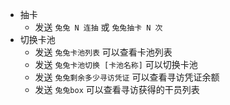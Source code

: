 - 抽卡
    - 发送 `兔兔 N 连抽` 或 `兔兔抽卡 N 次`
- 切换卡池
    - 发送 `兔兔卡池列表` 可以查看卡池列表
    - 发送 `兔兔卡池切换 [卡池名称]` 可以切换卡池
    - 发送 `兔兔剩余多少寻访凭证` 可以查看寻访凭证余额
    - 发送 `兔兔box` 可以查看寻访获得的干员列表
